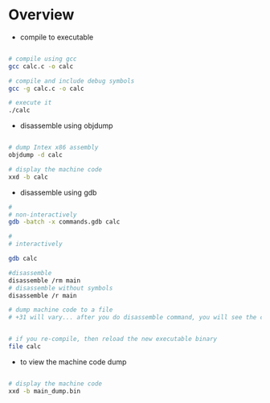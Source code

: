 # Overview

- compile to executable

```bash

# compile using gcc
gcc calc.c -o calc

# compile and include debug symbols
gcc -g calc.c -o calc

# execute it
./calc

```

- disassemble using objdump

```bash

# dump Intex x86 assembly
objdump -d calc

# display the machine code
xxd -b calc
```

- disassemble using gdb

```bash
#
# non-interactively
gdb -batch -x commands.gdb calc

#
# interactively

gdb calc

#disassemble
disassemble /rm main
# disassemble without symbols
disassemble /r main

# dump machine code to a file
# +31 will vary... after you do disassemble command, you will see the correct offset


# if you re-compile, then reload the new executable binary
file calc

```

- to view the machine code dump

```bash

# display the machine code
xxd -b main_dump.bin

```
